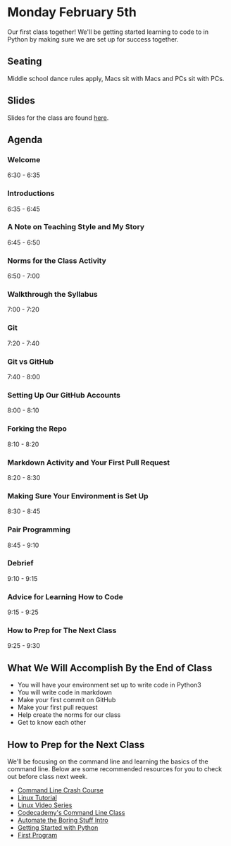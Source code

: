 # Monday February 5th
Our first class together! We'll be getting started learning to code to in Python by making sure we are set up for success together.

## Seating
Middle school dance rules apply, Macs sit with Macs and PCs sit with PCs.

## Slides
Slides for the class are found [here](http://jessicagarson.com/NYU-Intro-to-Python-06-06-2018).

## Agenda
### Welcome
6:30 - 6:35
### Introductions
6:35 - 6:45
### A Note on Teaching Style and My Story
6:45 - 6:50
### Norms for the Class Activity
6:50 - 7:00
### Walkthrough the Syllabus
7:00 - 7:20
### Git
7:20 - 7:40
### Git vs GitHub
7:40 - 8:00
### Setting Up Our GitHub Accounts
8:00 - 8:10
### Forking the Repo
8:10 - 8:20
### Markdown Activity and Your First Pull Request
8:20 - 8:30
### Making Sure Your Environment is Set Up
8:30 - 8:45
### Pair Programming
8:45 - 9:10
### Debrief
9:10 - 9:15  
### Advice for Learning How to Code
9:15 - 9:25
### How to Prep for The Next Class
9:25 - 9:30

## What We Will Accomplish By the End of Class
- You will have your environment set up to write code in Python3
- You will write code in markdown
- Make your first commit on GitHub
- Make your first pull request
- Help create the norms for our class
- Get to know each other

## How to Prep for the Next Class
We'll be focusing on the command line and learning the basics of the command line. Below are some recommended resources for you to check out before class next week.

- [Command Line Crash Course](https://learnpythonthehardway.org/book/appendixa.html)
- [Linux Tutorial](https://ryanstutorials.net/linuxtutorial/)
- [Linux Video Series](https://www.youtube.com/watch?v=sYwr0HMudRg&list=PLlpCYzlw8-CagGcorCV2DCdnkS9IAU9Ab)
- [Codecademy's Command Line Class](https://www.codecademy.com/learn/learn-the-command-line)
- [Automate the Boring Stuff Intro](https://automatetheboringstuff.com/chapter0/)
- [Getting Started with Python](http://thepythonguru.com/getting-started-with-python/)
- [First Program](https://learnpythonthehardway.org/python3/ex1.html)
